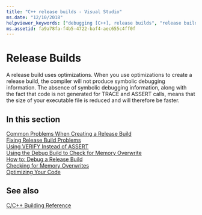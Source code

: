 ```yaml
---
title: "C++ release builds - Visual Studio"
ms.date: "12/10/2018"
helpviewer_keywords: ["debugging [C++], release builds", "release builds", "debug builds, converting to release build"]
ms.assetid: fa9a78fa-f4b5-4722-baf4-aec655c4ff0f
---
```

# Release Builds

A release build uses optimizations. When you use optimizations to create a release build, the compiler will not produce symbolic debugging information. The absence of symbolic debugging information, along with the fact that code is not generated for TRACE and ASSERT calls, means that the size of your executable file is reduced and will therefore be faster.

## In this section

[Common Problems When Creating a Release Build](common-problems-when-creating-a-release-build.md)<br/>
[Fixing Release Build Problems](fixing-release-build-problems.md)<br/>
[Using VERIFY Instead of ASSERT](using-verify-instead-of-assert.md)<br/>
[Using the Debug Build to Check for Memory Overwrite](using-the-debug-build-to-check-for-memory-overwrite.md)<br/>
[How to: Debug a Release Build](how-to-debug-a-release-build.md)<br/>
[Checking for Memory Overwrites](checking-for-memory-overwrites.md)<br/>
[Optimizing Your Code](optimizing-your-code.md)<br/>

## See also

[C/C++ Building Reference](reference/c-cpp-building-reference.md)